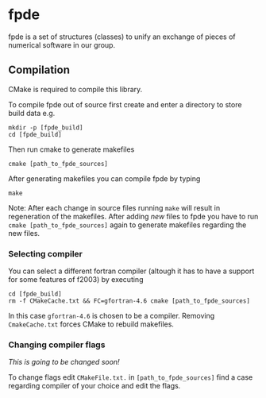 fpde
====

fpde is a set of structures (classes) to unify an exchange of pieces
of numerical software in our group.

Compilation
-----------

CMake is required to compile this library.

To compile fpde out of source first create and enter a directory to store build
data e.g.

    mkdir -p [fpde_build]
    cd [fpde_build]

Then run cmake to generate makefiles

    cmake [path_to_fpde_sources]

After generating makefiles you can compile fpde by typing

    make

Note: After each change in source files running `make` will result in
regeneration of the makefiles. After adding *new* files to fpde you
have to run `cmake [path_to_fpde_sources]` again to generate makefiles
regarding the new files.

### Selecting compiler

You can select a different fortran compiler (altough it has to have a
support for some features of f2003) by executing

    cd [fpde_build]
    rm -f CMakeCache.txt && FC=gfortran-4.6 cmake [path_to_fpde_sources]

In this case `gfortran-4.6` is chosen to be a compiler. Removing
`CmakeCache.txt` forces CMake to rebuild makefiles.

### Changing compiler flags

*This is going to be changed soon!*

To change flags edit `CMakeFile.txt.` in `[path_to_fpde_sources]` find
a case regarding compiler of your choice and edit the flags.
